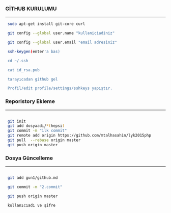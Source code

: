 ### GİTHUB KURULUMU
-----------------

```sh
 sudo apt-get install git-core curl

 git config --global user.name "kullaniciadiniz"

 git config --global user.email "email adresiniz"

 ssh-keygen(enter'a bas)

 cd ~/.ssh

 cat id_rsa.pub

 tarayıcadan github gel

 Profil/edit profile/settings/sshkeys yapıştır.
```

### Reporistory Ekleme
-------------------

```sh

 git init
 git add dosyaadı/*(hepsi)
 git commit -m "ilk commit"
 git remote add origin https://github.com/mtalhasahin/lyk2015php
 git pull  --rebase origin master 
 git push origin master

```
### Dosya Güncelleme
-----------------
```sh

 git add gun1/github.md

 git commit -m "2.commit"

 git push origin master

 kullanıcıadı ve şifre

```
